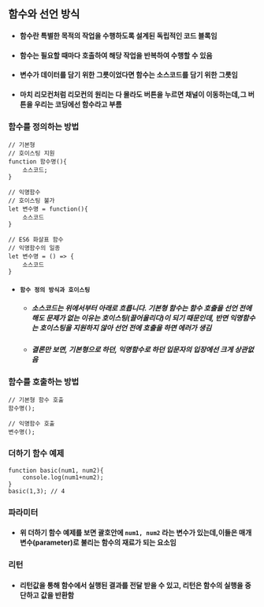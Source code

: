 ## 함수와 선언 방식
- #### 함수란 특별한 목적의 작업을 수행하도록 설계된 독립적인 코드 블록임
- #### 함수는 필요할 때마다 호출하여 해당 작업을 반복하여 수행할 수 있음
- #### 변수가 데이터를 담기 위한 그릇이었다면 함수는 소스코드를 담기 위한 그릇임
- #### 마치 리모컨처럼 리모컨의 원리는 다 몰라도 버튼을 누르면 채널이 이동하는데,그 버튼을 우리는 코딩에선 함수라고 부름

### 함수를 정의하는 방법
```JS
// 기본형
// 호이스팅 지원
function 함수명(){
	소스코드;
}

// 익명함수
// 호이스팅 불가
let 변수명 = function(){
	소스코드
}

// ES6 화살표 함수
// 익명함수의 일종
let 변수명 = () => {
	소스코드
}
```

- #### `함수 정의 방식과 호이스팅`
	- ##### 소스코드는 위에서부터 아래로 흐릅니다. 기본형 함수는 함수 호출을 선언 전에 해도 문제가 없는 이유는 호이스팅(끌어올리다)이 되기 때문인데, 반면 익명함수는 호이스팅을 지원하지 않아 선언 전에 호출을 하면 에러가 생김
	- ##### 결론만 보면, 기본형으로 하던, 익명함수로 하던 입문자의 입장에선 크게 상관없음

### 함수를 호출하는 방법

```JS
// 기본형 함수 호출
함수명();

// 익명함수 호출
변수명();
```

### 더하기 함수 예제
```JS
function basic(num1, num2){
	console.log(num1+num2);
}
basic(1,3); // 4
```

### 파라미터
- #### 위 더하기 함수 예제를 보면 괄호안에 `num1, num2` 라는 변수가 있는데,이들은 매개변수(parameter)로 불리는 함수의 재료가 되는 요소임

### 리턴
- #### 리턴값을 통해 함수에서 실행된 결과를 전달 받을 수 있고, 리턴은 함수의 실행을 중단하고 값을 반환함